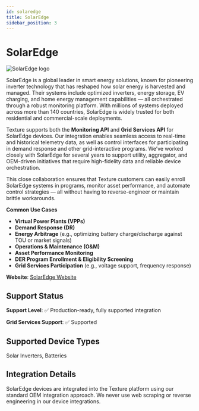 ```yaml
---
id: solaredge
title: SolarEdge
sidebar_position: 3
---
```


# SolarEdge

<div style={{ textAlign: 'center', margin: '20px 0' }}>
  <img 
    src="https://device.cms.texture.energy/logo/SolarEdge%20Vector%20Icon.svg" 
    alt="SolarEdge logo" 
    style={{ maxWidth: '200px', maxHeight: '150px' }}
  />
</div>

<p>SolarEdge is a global leader in smart energy solutions, known for pioneering inverter technology that has reshaped how solar energy is harvested and managed. Their systems include optimized inverters, energy storage, EV charging, and home energy management capabilities — all orchestrated through a robust monitoring platform. With millions of systems deployed across more than 140 countries, SolarEdge is widely trusted for both residential and commercial-scale deployments.</p><p>Texture supports both the <strong>Monitoring API</strong> and <strong>Grid Services API</strong> for SolarEdge devices. Our integration enables seamless access to real-time and historical telemetry data, as well as control interfaces for participating in demand response and other grid-interactive programs. We’ve worked closely with SolarEdge for several years to support utility, aggregator, and OEM-driven initiatives that require high-fidelity data and reliable device orchestration.</p><p>This close collaboration ensures that Texture customers can easily enroll SolarEdge systems in programs, monitor asset performance, and automate control strategies — all without having to reverse-engineer or maintain brittle workarounds.</p><p><strong>Common Use Cases</strong></p><ul class="bullet"><li value=1><strong>Virtual Power Plants (VPPs)</strong></li><li value=2><strong>Demand Response (DR)</strong></li><li value=3><strong>Energy Arbitrage</strong> (e.g., optimizing battery charge/discharge against TOU or market signals)</li><li value=4><strong>Operations & Maintenance (O&M)</strong></li><li value=5><strong>Asset Performance Monitoring</strong></li><li value=6><strong>DER Program Enrollment & Eligibility Screening</strong></li><li value=7><strong>Grid Services Participation</strong> (e.g., voltage support, frequency response)</li></ul>

**Website**: [SolarEdge Website](https://www.solaredge.com/us/)

## Support Status

**Support Level**: ✅ Production-ready, fully supported integration

**Grid Services Support**: ✅ Supported

## Supported Device Types

Solar Inverters, Batteries

## Integration Details

SolarEdge devices are integrated into the Texture platform using our standard OEM integration approach. We never use web scraping or reverse engineering in our device integrations.





